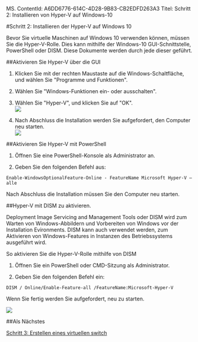 MS. ContentId: A6DD6776-614C-4D28-9B83-CB2EDFD263A3
Titel: Schritt 2: Installieren von Hyper-V auf Windows-10

#Schritt 2: Installieren der Hyper-V auf Windows 10

Bevor Sie virtuelle Maschinen auf Windows 10 verwenden können, müssen Sie die Hyper-V-Rolle.
Dies kann mithilfe der Windows-10 GUI-Schnittstelle, PowerShell oder DISM.
Diese Dokumente werden durch jede dieser geführt.

##Aktivieren Sie Hyper-V über die GUI

1. Klicken Sie mit der rechten Maustaste auf die Windows-Schaltfläche, und wählen Sie "Programme und Funktionen".
    
2. Wählen Sie "Windows-Funktionen ein- oder ausschalten".
    
3. Wählen Sie "Hyper-V", und klicken Sie auf "OK".
    <br />![](media/enable_role_upd.png)
    
4. Nach Abschluss die Installation werden Sie aufgefordert, den Computer neu starten.
    <br />![](media/restart_upd.png)

##Aktivieren Sie Hyper-V mit PowerShell

1. Öffnen Sie eine PowerShell-Konsole als Administrator an.
    
2. Geben Sie den folgenden Befehl aus:

`Enable-WindowsOptionalFeature-Online - FeatureName Microsoft Hyper-V – alle`

Nach Abschluss die Installation müssen Sie den Computer neu starten.

##Hyper-V mit DISM zu aktivieren.

Deployment Image Servicing and Management Tools oder DISM wird zum Warten von Windows-Abbildern und Vorbereiten von Windows vor der Installation Evironments.
DISM kann auch verwendet werden, zum Aktivieren von Windows-Features in Instanzen des Betriebssystems ausgeführt wird.

So aktivieren Sie die Hyper-V-Rolle mithilfe von DISM

1. Öffnen Sie ein PowerShell oder CMD-Sitzung als Administrator.
    
2. Geben Sie den folgenden Befehl ein:

`DISM / Online/Enable-Feature-all /FeatureName:Microsoft-Hyper-V`

Wenn Sie fertig werden Sie aufgefordert, neu zu starten.

![](media/dism_upd.png)


##Als Nächstes

[Schritt 3: Erstellen eines virtuellen switch](walkthrough_virtual_switch.md)




